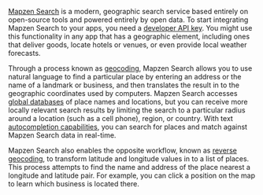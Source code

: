 [Mapzen Search](https://mapzen.com/projects/search) is a modern, geographic search service based entirely on open-source tools and powered entirely by open data. To start integrating Mapzen Search to your apps, you need a [developer API key](api-keys-rate-limits.md). You might use this functionality in any app that has a geographic element, including ones that deliver goods, locate hotels or venues, or even provide local weather forecasts.

Through a process known as [geocoding](search.md), Mapzen Search allows you to use natural language to find a particular place by entering an address or the name of a landmark or business, and then translates the result in to the geographic coordinates used by computers. Mapzen Search accesses [global databases](data-sources.md) of place names and locations, but you can receive more locally relevant search results by limiting the search to a particular radius around a location (such as a cell phone), region, or country. With text [autocompletion capabilities](autocomplete.md), you can search for places and match against Mapzen Search data in real-time.

Mapzen Search also enables the opposite workflow, known as [reverse geocoding](reverse.md), to transform latitude and longitude values in to a list of places. This process attempts to find the name and address of the place nearest a longitude and latitude pair. For example, you can click a position on the map to learn which business is located there.
